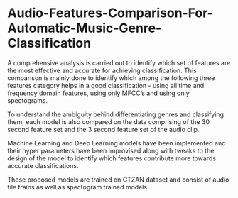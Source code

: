 # Audio-Features-Comparison-For-Automatic-Music-Genre-Classification

A comprehensive analysis is carried out to identify which set of features are the most effective and accurate for achieving classification. This comparison is mainly done to identify which among the following three features category helps in a good classification - using all time and frequency domain features, using only MFCC’s and using only spectograms. 

To understand the ambiguity behind differentiating genres and classifying them, each model is also compared on the data comprising of the 30 second feature set and the 3 second feature set of the audio clip.

Machine Learning and Deep Learning models have been implemented and their hyper parameters have been improvised along with tweaks to the design of the model to identify which features contribute more towards accurate classifications. 

These proposed models are trained on GTZAN dataset and consist of audio file trains as well as spectogram trained models

